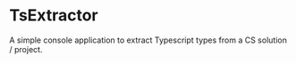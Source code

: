 # TsExtractor

A simple console application to extract Typescript types from a CS solution / project.
